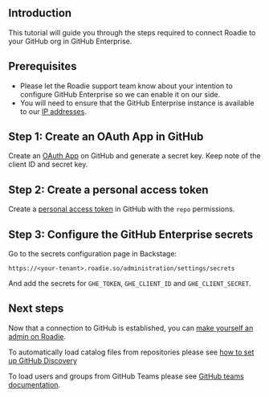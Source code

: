 
## Introduction

This tutorial will guide you through the steps required to connect Roadie to your GitHub org in GitHub Enterprise.

## Prerequisites

- Please let the Roadie support team know about your intention to configure GitHub Enterprise so we can enable it on our side.
- You will need to ensure that the GitHub Enterprise instance is available to our [IP addresses](../../details/allowlisting-roadie-traffic/).

## Step 1: Create an OAuth App in GitHub

Create an [OAuth App](https://docs.github.com/en/developers/apps/building-oauth-apps/creating-an-oauth-app) on GitHub and generate a secret key. Keep note of the client ID and secret key.

## Step 2: Create a personal access token

Create a [personal access token](https://docs.github.com/en/authentication/keeping-your-account-and-data-secure/creating-a-personal-access-token) in GitHub with the `repo` permissions.

## Step 3: Configure the GitHub Enterprise secrets

Go to the secrets configuration page in Backstage:

`https://<your-tenant>.roadie.so/administration/settings/secrets`

And add the secrets for `GHE_TOKEN`, `GHE_CLIENT_ID` and `GHE_CLIENT_SECRET`.

## Next steps

Now that a connection to GitHub is established, you can [make yourself an admin on Roadie](../../getting-started/create-admin-group/).

To automatically load catalog files from repositories please see [how to set up GitHub Discovery](../../integrations/github-discovery/)

To load users and groups from GitHub Teams please see [GitHub teams documentation](../../integrations/github-teams/).
